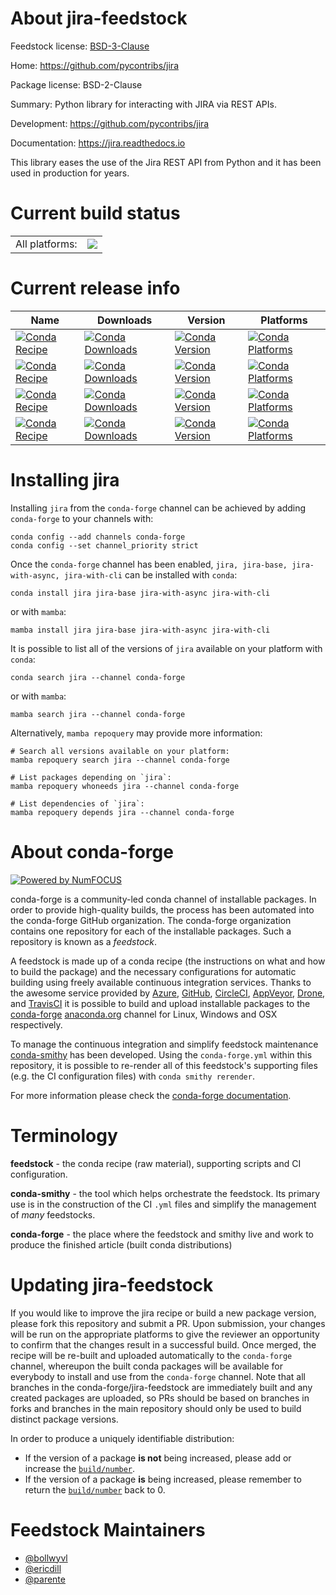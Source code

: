 About jira-feedstock
====================

Feedstock license: [BSD-3-Clause](https://github.com/conda-forge/jira-feedstock/blob/main/LICENSE.txt)

Home: https://github.com/pycontribs/jira

Package license: BSD-2-Clause

Summary: Python library for interacting with JIRA via REST APIs.

Development: https://github.com/pycontribs/jira

Documentation: https://jira.readthedocs.io

This library eases the use of the Jira REST API from Python and it has been
used in production for years.

Current build status
====================


<table><tr><td>All platforms:</td>
    <td>
      <a href="https://dev.azure.com/conda-forge/feedstock-builds/_build/latest?definitionId=3967&branchName=main">
        <img src="https://dev.azure.com/conda-forge/feedstock-builds/_apis/build/status/jira-feedstock?branchName=main">
      </a>
    </td>
  </tr>
</table>

Current release info
====================

| Name | Downloads | Version | Platforms |
| --- | --- | --- | --- |
| [![Conda Recipe](https://img.shields.io/badge/recipe-jira-green.svg)](https://anaconda.org/conda-forge/jira) | [![Conda Downloads](https://img.shields.io/conda/dn/conda-forge/jira.svg)](https://anaconda.org/conda-forge/jira) | [![Conda Version](https://img.shields.io/conda/vn/conda-forge/jira.svg)](https://anaconda.org/conda-forge/jira) | [![Conda Platforms](https://img.shields.io/conda/pn/conda-forge/jira.svg)](https://anaconda.org/conda-forge/jira) |
| [![Conda Recipe](https://img.shields.io/badge/recipe-jira--base-green.svg)](https://anaconda.org/conda-forge/jira-base) | [![Conda Downloads](https://img.shields.io/conda/dn/conda-forge/jira-base.svg)](https://anaconda.org/conda-forge/jira-base) | [![Conda Version](https://img.shields.io/conda/vn/conda-forge/jira-base.svg)](https://anaconda.org/conda-forge/jira-base) | [![Conda Platforms](https://img.shields.io/conda/pn/conda-forge/jira-base.svg)](https://anaconda.org/conda-forge/jira-base) |
| [![Conda Recipe](https://img.shields.io/badge/recipe-jira--with--async-green.svg)](https://anaconda.org/conda-forge/jira-with-async) | [![Conda Downloads](https://img.shields.io/conda/dn/conda-forge/jira-with-async.svg)](https://anaconda.org/conda-forge/jira-with-async) | [![Conda Version](https://img.shields.io/conda/vn/conda-forge/jira-with-async.svg)](https://anaconda.org/conda-forge/jira-with-async) | [![Conda Platforms](https://img.shields.io/conda/pn/conda-forge/jira-with-async.svg)](https://anaconda.org/conda-forge/jira-with-async) |
| [![Conda Recipe](https://img.shields.io/badge/recipe-jira--with--cli-green.svg)](https://anaconda.org/conda-forge/jira-with-cli) | [![Conda Downloads](https://img.shields.io/conda/dn/conda-forge/jira-with-cli.svg)](https://anaconda.org/conda-forge/jira-with-cli) | [![Conda Version](https://img.shields.io/conda/vn/conda-forge/jira-with-cli.svg)](https://anaconda.org/conda-forge/jira-with-cli) | [![Conda Platforms](https://img.shields.io/conda/pn/conda-forge/jira-with-cli.svg)](https://anaconda.org/conda-forge/jira-with-cli) |

Installing jira
===============

Installing `jira` from the `conda-forge` channel can be achieved by adding `conda-forge` to your channels with:

```
conda config --add channels conda-forge
conda config --set channel_priority strict
```

Once the `conda-forge` channel has been enabled, `jira, jira-base, jira-with-async, jira-with-cli` can be installed with `conda`:

```
conda install jira jira-base jira-with-async jira-with-cli
```

or with `mamba`:

```
mamba install jira jira-base jira-with-async jira-with-cli
```

It is possible to list all of the versions of `jira` available on your platform with `conda`:

```
conda search jira --channel conda-forge
```

or with `mamba`:

```
mamba search jira --channel conda-forge
```

Alternatively, `mamba repoquery` may provide more information:

```
# Search all versions available on your platform:
mamba repoquery search jira --channel conda-forge

# List packages depending on `jira`:
mamba repoquery whoneeds jira --channel conda-forge

# List dependencies of `jira`:
mamba repoquery depends jira --channel conda-forge
```


About conda-forge
=================

[![Powered by
NumFOCUS](https://img.shields.io/badge/powered%20by-NumFOCUS-orange.svg?style=flat&colorA=E1523D&colorB=007D8A)](https://numfocus.org)

conda-forge is a community-led conda channel of installable packages.
In order to provide high-quality builds, the process has been automated into the
conda-forge GitHub organization. The conda-forge organization contains one repository
for each of the installable packages. Such a repository is known as a *feedstock*.

A feedstock is made up of a conda recipe (the instructions on what and how to build
the package) and the necessary configurations for automatic building using freely
available continuous integration services. Thanks to the awesome service provided by
[Azure](https://azure.microsoft.com/en-us/services/devops/), [GitHub](https://github.com/),
[CircleCI](https://circleci.com/), [AppVeyor](https://www.appveyor.com/),
[Drone](https://cloud.drone.io/welcome), and [TravisCI](https://travis-ci.com/)
it is possible to build and upload installable packages to the
[conda-forge](https://anaconda.org/conda-forge) [anaconda.org](https://anaconda.org/)
channel for Linux, Windows and OSX respectively.

To manage the continuous integration and simplify feedstock maintenance
[conda-smithy](https://github.com/conda-forge/conda-smithy) has been developed.
Using the ``conda-forge.yml`` within this repository, it is possible to re-render all of
this feedstock's supporting files (e.g. the CI configuration files) with ``conda smithy rerender``.

For more information please check the [conda-forge documentation](https://conda-forge.org/docs/).

Terminology
===========

**feedstock** - the conda recipe (raw material), supporting scripts and CI configuration.

**conda-smithy** - the tool which helps orchestrate the feedstock.
                   Its primary use is in the construction of the CI ``.yml`` files
                   and simplify the management of *many* feedstocks.

**conda-forge** - the place where the feedstock and smithy live and work to
                  produce the finished article (built conda distributions)


Updating jira-feedstock
=======================

If you would like to improve the jira recipe or build a new
package version, please fork this repository and submit a PR. Upon submission,
your changes will be run on the appropriate platforms to give the reviewer an
opportunity to confirm that the changes result in a successful build. Once
merged, the recipe will be re-built and uploaded automatically to the
`conda-forge` channel, whereupon the built conda packages will be available for
everybody to install and use from the `conda-forge` channel.
Note that all branches in the conda-forge/jira-feedstock are
immediately built and any created packages are uploaded, so PRs should be based
on branches in forks and branches in the main repository should only be used to
build distinct package versions.

In order to produce a uniquely identifiable distribution:
 * If the version of a package **is not** being increased, please add or increase
   the [``build/number``](https://docs.conda.io/projects/conda-build/en/latest/resources/define-metadata.html#build-number-and-string).
 * If the version of a package **is** being increased, please remember to return
   the [``build/number``](https://docs.conda.io/projects/conda-build/en/latest/resources/define-metadata.html#build-number-and-string)
   back to 0.

Feedstock Maintainers
=====================

* [@bollwyvl](https://github.com/bollwyvl/)
* [@ericdill](https://github.com/ericdill/)
* [@parente](https://github.com/parente/)


